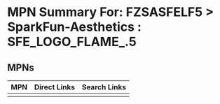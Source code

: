 



# MPN Summary For: FZSASFELF5 > SparkFun-Aesthetics : SFE_LOGO_FLAME_.5

## MPNs
  

|MPN|Direct Links|Search Links|
| :--- | :--- | :--- |
||||
